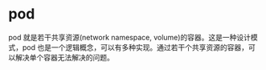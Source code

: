 # pod

pod 就是若干共享资源(network namespace, volume)的容器。这是一种设计模式，pod 也是一个逻辑概念，可以有多种实现。通过若干个共享资源的容器，可以解决单个容器无法解决的问题。